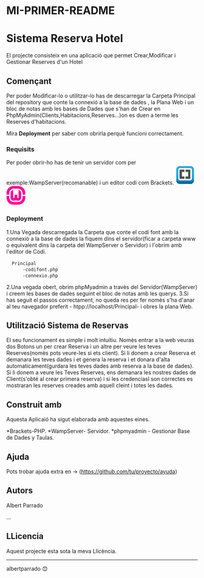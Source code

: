 # MI-PRIMER-README
<h1>Sistema Reserva Hotel</h1>

<p>El projecte consisteix en una aplicació que permet Crear,Modificar i Gestionar Reserves d'un Hotel<p>

## Començant

Per poder Modificar-lo o utilitzar-lo has de descarregar la Carpeta Principal del repository que conte la connexió a la base de dades , la Plana Web i un bloc de notas amb les bases de Dades que s'han de Crear en PhpMyAdmin(Clients,Habitacions,Reserves...)on es duen a terme les Reserves d'habitacions.

Mira **Deployment** per saber com obrirla perquè funcioni correctament.


### Requisits 

Per poder obrir-ho has de tenir un servidor com per exemple:WampServer(recomanable) i un editor codi com Brackets.
<img  src="1200px-Brackets_Icon.svg.png" width="50" height="50">
<img src="descarga.png" width="50" height="50"> 


### Deployment
1.Una Vegada descarregada la Carpeta que conte el codi font amb la connexió a la base de dades la fiquem dins el servidor(ficar a carpeta www o equivalent dins la carpeta del WampServer o Servidor) i l'obrim amb l'editor de Codi.

      Principal
          -codifont.php
          -connexio.php
          
2.Una vegada obert, obrim phpMyadmin a travès del Servidor(WampServer) i creem les bases de dades seguint el bloc de notas amb les querys.
3.Si has seguit el passos correctament, no queda res per fer nomès s'ha d'anar al teu navegador preferit - htpp://localhost/Principal- i obres la plana Web.


## Utilització Sistema de Reservas
El seu funcionament es simple i molt intuitiu.
Nomès entrar a la web veuras dos Botons un per crear Reserva i un altre per veure les teves Reserves(nomès pots veure-les si ets client).
Si li donem a crear Reserva et demanara les teves dades i et genera la reserva i et donara d'alta automaticament(gurdara les teves dades amb reserva a la base de dades).
Si li donem a veure les Teves Reserves, ens demanara les nostres dades de Client(s'obté al crear primera reserva) i si les credenciasl son correctes es mostraran les reserves creades amb aquell cleint i totes les dades.


## Construit amb 

Aquesta Aplicaió ha sigut elaborada amb aquestes eines.

*Brackets-PHP. 
*WampServer- Servidor.
*phpmyadmin - Gestionar Base de Dades y Taulas.

## Ajuda 

Pots trobar ajuda extra en -> (https://github.com/tu/proyecto/ayuda)

## Autors 

<p>Albert Parrado</p>
...

## LLicencia 

<p>Aquest projecte esta sota la meva Llicència.</p>





-------------------------------------------------------------------------------------------------------------------------------------------------------------------------
 albertparrado 😊
